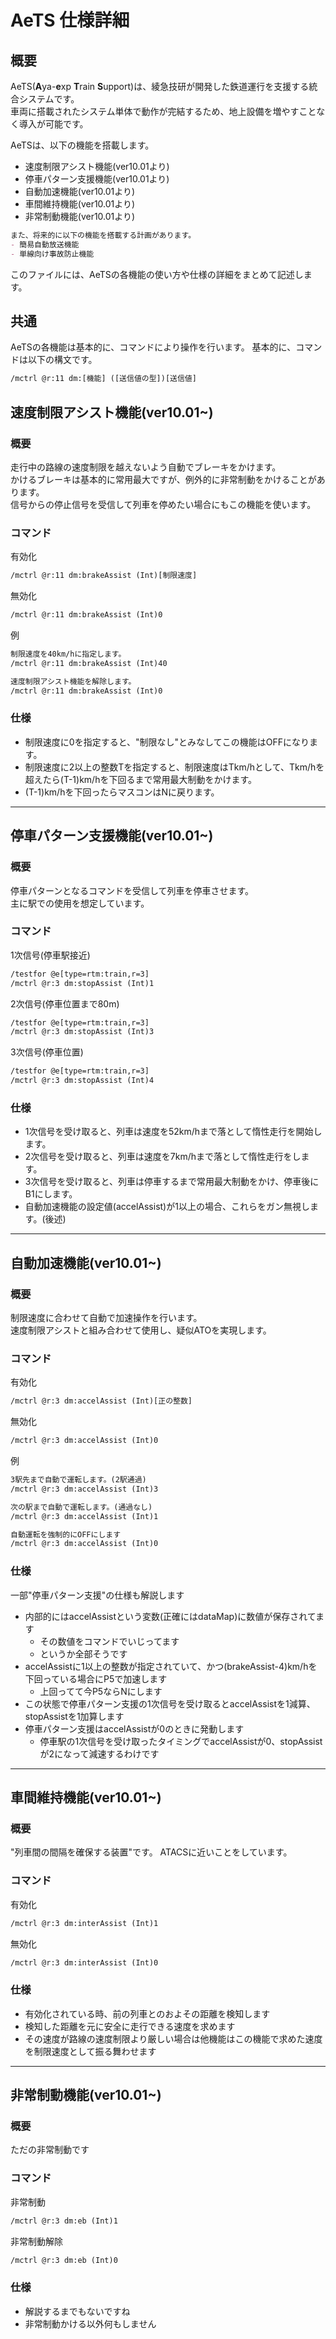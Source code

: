 # AeTS 仕様詳細
## 概要
AeTS(**A**ya-**e**xp **T**rain **S**upport)は、綾急技研が開発した鉄道運行を支援する統合システムです。  
車両に搭載されたシステム単体で動作が完結するため、地上設備を増やすことなく導入が可能です。

AeTSは、以下の機能を搭載します。
- 速度制限アシスト機能(ver10.01より)
- 停車パターン支援機能(ver10.01より)
- 自動加速機能(ver10.01より)
- 車間維持機能(ver10.01より)
- 非常制動機能(ver10.01より)
```md
また、将来的に以下の機能を搭載する計画があります。
- 簡易自動放送機能
- 単線向け事故防止機能
```

このファイルには、AeTSの各機能の使い方や仕様の詳細をまとめて記述します。

## 共通
AeTSの各機能は基本的に、コマンドにより操作を行います。
基本的に、コマンドは以下の構文です。
```txt
/mctrl @r:11 dm:[機能] ([送信値の型])[送信値]
```

## 速度制限アシスト機能(ver10.01\~)
### 概要
走行中の路線の速度制限を越えないよう自動でブレーキをかけます。  
かけるブレーキは基本的に常用最大ですが、例外的に非常制動をかけることがあります。  
信号からの停止信号を受信して列車を停めたい場合にもこの機能を使います。  

### コマンド
有効化
```txt
/mctrl @r:11 dm:brakeAssist (Int)[制限速度]
```
無効化
```txt
/mctrl @r:11 dm:brakeAssist (Int)0
```
例
```txt
制限速度を40km/hに指定します。
/mctrl @r:11 dm:brakeAssist (Int)40

速度制限アシスト機能を解除します。
/mctrl @r:11 dm:brakeAssist (Int)0
```

### 仕様
- 制限速度に0を指定すると、"制限なし"とみなしてこの機能はOFFになります。
- 制限速度に2以上の整数Tを指定すると、制限速度はTkm/hとして、Tkm/hを超えたら(T-1)km/hを下回るまで常用最大制動をかけます。
- (T-1)km/hを下回ったらマスコンはNに戻ります。

***

## 停車パターン支援機能(ver10.01\~)
### 概要
停車パターンとなるコマンドを受信して列車を停車させます。  
主に駅での使用を想定しています。  

### コマンド
1次信号(停車駅接近)
```txt
/testfor @e[type=rtm:train,r=3]
/mctrl @r:3 dm:stopAssist (Int)1
```
2次信号(停車位置まで80m)
```txt
/testfor @e[type=rtm:train,r=3]
/mctrl @r:3 dm:stopAssist (Int)3
```
3次信号(停車位置)
```txt
/testfor @e[type=rtm:train,r=3]
/mctrl @r:3 dm:stopAssist (Int)4
```

### 仕様
- 1次信号を受け取ると、列車は速度を52km/hまで落として惰性走行を開始します。
- 2次信号を受け取ると、列車は速度を7km/hまで落として惰性走行をします。
- 3次信号を受け取ると、列車は停車するまで常用最大制動をかけ、停車後にB1にします。
- 自動加速機能の設定値(accelAssist)が1以上の場合、これらをガン無視します。(後述)

***

## 自動加速機能(ver10.01\~)
### 概要
制限速度に合わせて自動で加速操作を行います。  
速度制限アシストと組み合わせて使用し、疑似ATOを実現します。  

### コマンド
有効化
```txt
/mctrl @r:3 dm:accelAssist (Int)[正の整数]
```
無効化
```txt
/mctrl @r:3 dm:accelAssist (Int)0
```
例
```txt
3駅先まで自動で運転します。(2駅通過)
/mctrl @r:3 dm:accelAssist (Int)3

次の駅まで自動で運転します。(通過なし)
/mctrl @r:3 dm:accelAssist (Int)1

自動運転を強制的にOFFにします
/mctrl @r:3 dm:accelAssist (Int)0
```

### 仕様
一部"停車パターン支援"の仕様も解説します
- 内部的にはaccelAssistという変数(正確にはdataMap)に数値が保存されてます
  - その数値をコマンドでいじってます
  - というか全部そうです
- accelAssistに1以上の整数が指定されていて、かつ(brakeAssist-4)km/hを下回っている場合にP5で加速します
  - 上回ってて今P5ならNにします
- この状態で停車パターン支援の1次信号を受け取るとaccelAssistを1減算、stopAssistを1加算します
- 停車パターン支援はaccelAssistが0のときに発動します
  - 停車駅の1次信号を受け取ったタイミングでaccelAssistが0、stopAssistが2になって減速するわけです

***

## 車間維持機能(ver10.01\~)
### 概要
"列車間の間隔を確保する装置"です。
ATACSに近いことをしています。

### コマンド
有効化
```txt
/mctrl @r:3 dm:interAssist (Int)1
```
無効化
```txt
/mctrl @r:3 dm:interAssist (Int)0
```

### 仕様
- 有効化されている時、前の列車とのおよその距離を検知します
- 検知した距離を元に安全に走行できる速度を求めます
- その速度が路線の速度制限より厳しい場合は他機能はこの機能で求めた速度を制限速度として振る舞わせます

***

## 非常制動機能(ver10.01\~)
### 概要
ただの非常制動です

### コマンド
非常制動
```txt
/mctrl @r:3 dm:eb (Int)1
```
非常制動解除
```txt
/mctrl @r:3 dm:eb (Int)0
```

### 仕様
- 解説するまでもないですね
- 非常制動かける以外何もしません
